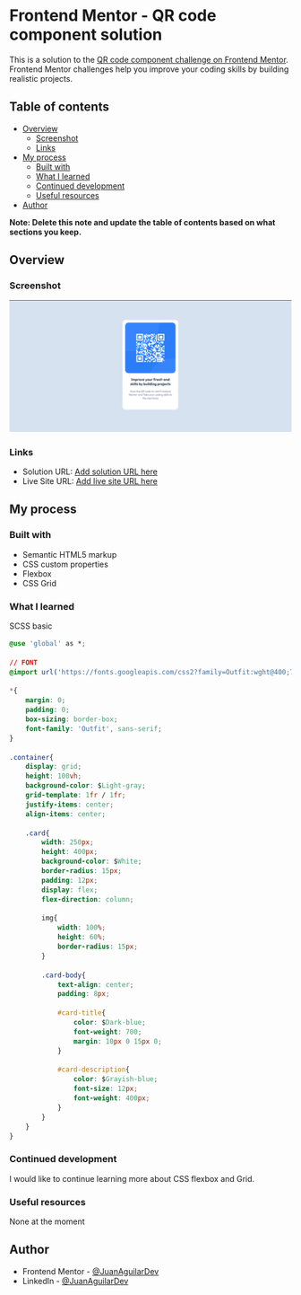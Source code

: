 # Frontend Mentor - QR code component solution

This is a solution to the [QR code component challenge on Frontend Mentor](https://www.frontendmentor.io/challenges/qr-code-component-iux_sIO_H). Frontend Mentor challenges help you improve your coding skills by building realistic projects.

## Table of contents

- [Overview](#overview)
  - [Screenshot](#screenshot)
  - [Links](#links)
- [My process](#my-process)
  - [Built with](#built-with)
  - [What I learned](#what-i-learned)
  - [Continued development](#continued-development)
  - [Useful resources](#useful-resources)
- [Author](#author)

**Note: Delete this note and update the table of contents based on what sections you keep.**

## Overview

### Screenshot

![Frontend QR Challenge](./screenshot.png)

### Links

- Solution URL: [Add solution URL here](https://your-solution-url.com)
- Live Site URL: [Add live site URL here](https://juanaguilardev.github.io/QR-code-component/)

## My process

### Built with

- Semantic HTML5 markup
- CSS custom properties
- Flexbox
- CSS Grid

### What I learned

SCSS basic

```css
@use 'global' as *;

// FONT
@import url('https://fonts.googleapis.com/css2?family=Outfit:wght@400;700&display=swap');

*{
    margin: 0;
    padding: 0;
    box-sizing: border-box;
    font-family: 'Outfit', sans-serif;
}

.container{
    display: grid;
    height: 100vh;
    background-color: $Light-gray;
    grid-template: 1fr / 1fr;
    justify-items: center;
    align-items: center;

    .card{
        width: 250px;
        height: 400px;
        background-color: $White;
        border-radius: 15px;
        padding: 12px;
        display: flex;
        flex-direction: column;

        img{
            width: 100%;
            height: 60%;
            border-radius: 15px;
        }

        .card-body{
            text-align: center;
            padding: 8px;
            
            #card-title{
                color: $Dark-blue;
                font-weight: 700;
                margin: 10px 0 15px 0;
            }

            #card-description{
                color: $Grayish-blue;
                font-size: 12px;
                font-weight: 400px;
            }
        }
    }
}
```

### Continued development

I would like to continue learning more about CSS flexbox and Grid.

### Useful resources

None at the moment

## Author

- Frontend Mentor - [@JuanAguilarDev](https://www.frontendmentor.io/profile/JuanAguilarDev)
- LinkedIn - [@JuanAguilarDev](https://www.linkedin.com/in/juan-manuel-aguilar-garrido-a343141bb/)

